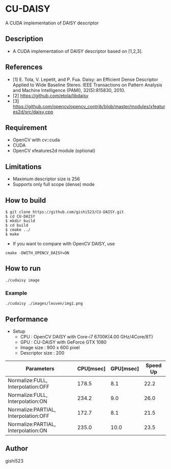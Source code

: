 # CU-DAISY
A CUDA implementation of DAISY descriptor

## Description
- A CUDA implementation of DAISY descriptor based on [1,2,3].

## References
- [1] E. Tola, V. Lepetit, and P. Fua. Daisy: an Efficient Dense Descriptor Applied to Wide Baseline Stereo. IEEE Transactions on Pattern Analysis and Machine Intelligence (PAMI), 32(5):815830, 2010.
- [2] https://github.com/etola/libdaisy
- [3] https://github.com/opencv/opencv_contrib/blob/master/modules/xfeatures2d/src/daisy.cpp

## Requirement
- OpenCV with cv::cuda
- CUDA
- OpenCV xfeatures2d module (optional)

## Limitations
- Maximum descriptor size is 256
- Supports only full scope (dense) mode

## How to build
```
$ git clone https://github.com/gishi523/CU-DAISY.git
$ cd CU-DAISY
$ mkdir build
$ cd build
$ cmake ../
$ make
```

- If you want to compare with OpenCV DAISY, use
```
cmake -DWITH_OPENCV_DAISY=ON
```

## How to run
```
./cudaisy image
```

### Example
 ```
./cudaisy ./images/leuven/img1.png
```

## Performance
- Setup
  - CPU             : OpenCV DAISY with Core-i7 6700K(4.00 GHz/4Core/8T)
  - GPU             : CU-DAISY with GeForce GTX 1080
  - Image size      : 900 x 600 pixel
  - Descriptor size : 200

Parameters|CPU[msec]|GPU[msec]|Speed Up
---|---|---|---
Normalize:FULL, Interpolation:OFF|178.5|8.1|22.2
Normalize:FULL, Interpolation:ON|234.2|9.0|26.0
Normalize:PARTIAL, Interpolation:OFF|172.7|8.1|21.5
Normalize:PARTIAL, Interpolation:ON|235.0|10.0|23.5

## Author
gishi523
